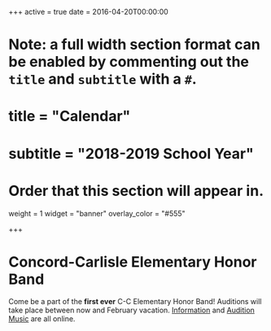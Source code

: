 +++
active = true
date = 2016-04-20T00:00:00

# Note: a full width section format can be enabled by commenting out the `title` and `subtitle` with a `#`.
# title = "Calendar"
# subtitle = "2018-2019 School Year"

# Order that this section will appear in.
weight = 1
widget = "banner"
overlay_color = "#555"

+++

# Concord-Carlisle Elementary Honor Band
Come be a part of the **first ever** C-C Elementary Honor Band! Auditions will take place between now and February vacation. [Information](https://docs.google.com/document/d/1coyw1BH4DMoXCFT-v3is6oFUfZyTgd2MJRVHH0nkL48/edit?usp=sharing) and [Audition Music](https://drive.google.com/open?id=1Ju4_3k7B6AuvyCSA3CQVf_dXAoe1I4ym) are all online.
